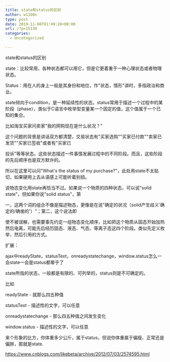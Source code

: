 ```yaml
---
title: state和status的区别
author: w1100n
type: post
date: 2019-11-08T01:49:28+00:00
url: /?p=15130
categories:
  - Uncategorized

---
```

state和status的区别

state：比较常用，各种状态都可以用它，但是它更着重于一种心理状态或者物理状态。
  
Status：用在人的身上一般是其身份和地位，作"状态，情形"讲时，多指政治和商业。

state倾向于condition，是一种延续性的状态。status常用于描述一个过程中的某阶段（phase），类似于C语言中枚举型变量某一个固定的值，这个值属于一个已知的集合。
  
比如淘宝买家问卖家"我的网购现在是什么状况？"
  
这个问题的背景是讲话双方都清楚，交易状态有"买家选购""买家已付款""卖家已发货""买家已签收"或者有"买家已
  
投诉"等等状态。这些状态描述一件事情发展过程中的不同阶段。而且，这些阶段的先后顺序也是双方默许的。
  
所以在这里可以问"What's the status of my purchase?"，此处用state不太贴切，如果硬用上去从语感上可能听着别扭。

说物态变化用state再恰当不过。如果说一个物质的四种状态，可以说"solid state"，但如果你说"solid status"，第
  
一，这两个词的组合不像是描述物态，更像是在说"确定的状况（solid产生歧义'确定的/确凿的'）"；第二，这个说法即
  
使不被误解，也需要事先约定一组物态变化顺序，比如把这个物质从固态开始加热然后电离，可能先后经历固态、液态、气态、等离子态这四个阶段。类似先定义枚举，然后引用的方式。

扩展：

ajax中readyState，statusText，onreadystatechange，window.status怎么一会state一会是status都晕乎了

state所指的状态，一般都是有限的、可列举的，status则是不可确定的。
  
比如
  
readyState - 就那么四五种值
  
statusText - 描述性的文字，可以任意
  
onreadystatechange - 那么四五种值之间发生变化
  
window.status - 描述性的文字，可以任意

来个形象的比方，你体重多少公斤，属于status，但说你体重属于偏瘦、正常还是偏胖，那就是state.

https://www.cnblogs.com/likebeta/archive/2012/07/03/2574595.html